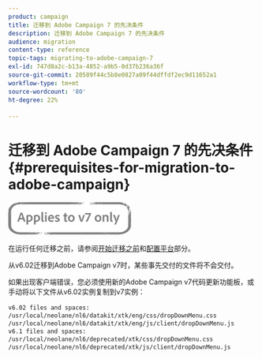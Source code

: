 ```yaml
---
product: campaign
title: 迁移到 Adobe Campaign 7 的先决条件
description: 迁移到 Adobe Campaign 7 的先决条件
audience: migration
content-type: reference
topic-tags: migrating-to-adobe-campaign-7
exl-id: 747d8a2c-b13a-4852-a9b5-0d37b236a36f
source-git-commit: 20509f44c5b8e0827a09f44dffdf2ec9d11652a1
workflow-type: tm+mt
source-wordcount: '80'
ht-degree: 22%

---
```


# 迁移到 Adobe Campaign 7 的先决条件{#prerequisites-for-migration-to-adobe-campaign}

![](../../assets/v7-only.svg)

在运行任何迁移之前，请参阅[开始迁移之前](../../migration/using/before-starting-migration.md)和[配置平台](../../migration/using/configuring-your-platform.md)部分。

从v6.02迁移到Adobe Campaign v7时，某些事先交付的文件将不会交付。

如果出现客户端错误，您必须使用新的Adobe Campaign v7代码更新功能板，或手动将以下文件从v6.02实例复制到v7实例：

```
v6.02 files and spaces:
/usr/local/neolane/nl6/datakit/xtk/eng/css/dropDownMenu.css
/usr/local/neolane/nl6/datakit/xtk/eng/js/client/dropDownMenu.js
v6.1 files and spaces:
/usr/local/neolane/nl6/deprecated/xtk/css/dropDownMenu.css
/usr/local/neolane/nl6/deprecated/xtk/js/client/dropDownMenu.js  
```
